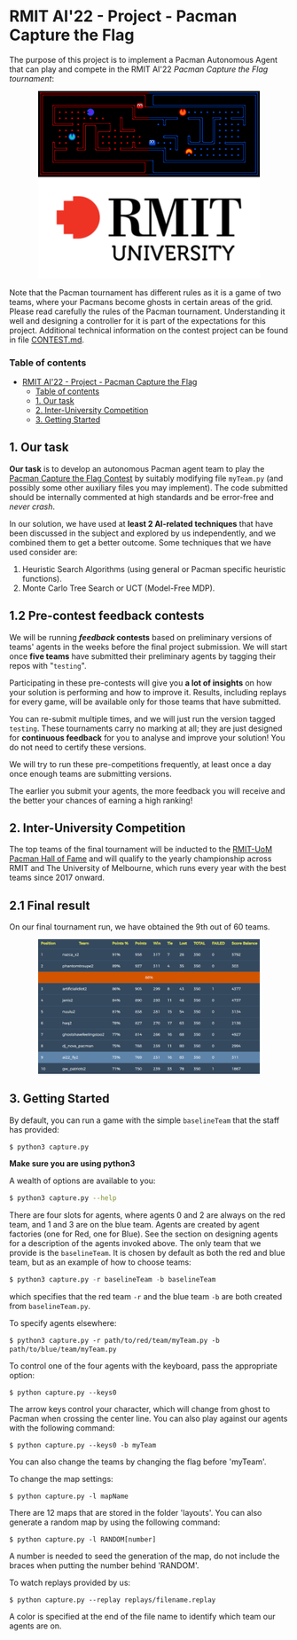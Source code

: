 # RMIT AI'22 - Project - Pacman Capture the Flag

The purpose of this project is to implement a Pacman Autonomous Agent that can play and compete in the RMIT AI'22 _Pacman Capture the Flag tournament_:

 <p align="center"> 
    <img src="img/logo-capture_the_flag.png" alt="logo project 2" width="400">
    <img src="img/rmitlogo.png" alt="logo project 2" width="400">
 </p>
 
Note that the Pacman tournament has different rules as it is a game of two teams, where your Pacmans become ghosts in certain areas of the grid. Please read carefully the rules of the Pacman tournament. Understanding it well and designing a controller for it is part of the expectations for this project. Additional technical information on the contest project can be found in file [CONTEST.md](CONTEST.md).

### Table of contents

- [RMIT AI'22 - Project - Pacman Capture the Flag](#rmit-ai22---project---pacman-capture-the-flag)
  - [Table of contents](#table-of-contents)
  - [1. Our task](#1-our-task)
  - [2. Inter-University Competition](#2-inter-university-competition)
  - [3. Getting Started](#3-gettting-started)

## 1. Our task

**Our task** is to develop an autonomous Pacman agent team to play the [Pacman Capture the Flag Contest](http://ai.berkeley.edu/contest.html) by suitably modifying file `myTeam.py` (and possibly some other auxiliary files you may implement). The code submitted should be internally commented at high standards and be error-free and _never crash_.

In our solution, we have used at **least 2 AI-related techniques** that have been discussed in the subject and explored by us independently, and we combined them to get a better outcome. Some techniques that we have used consider are:

1. Heuristic Search Algorithms (using general or Pacman specific heuristic functions).
2. Monte Carlo Tree Search or UCT (Model-Free MDP).

## 1.2 Pre-contest feedback contests

We will be running **_feedback_ contests** based on preliminary versions of teams' agents in the weeks before the final project submission. We will start once **five teams** have submitted their preliminary agents by tagging their repos with "`testing`".

Participating in these pre-contests will give you **a lot of insights** on how your solution is performing and how to improve it. Results, including replays for every game, will be available only for those teams that have submitted.

You can re-submit multiple times, and we will just run the version tagged `testing`. These tournaments carry no marking at all; they are just designed for **continuous feedback** for you to analyse and improve your solution! You do not need to certify these versions.

We will try to run these pre-competitions frequently, at least once a day once enough teams are submitting versions.

The earlier you submit your agents, the more feedback you will receive and the better your chances of earning a high ranking!

## 2. Inter-University Competition

The top teams of the final tournament will be inducted to the [RMIT-UoM Pacman Hall of Fame](https://sites.google.com/view/pacman-capture-hall-fame/) and will qualify to the yearly championship across RMIT and The University of Melbourne, which runs every year with the best teams since 2017 onward.

## 2.1 Final result

On our final tournament run, we have obtained the 9th out of 60 teams.

<p align="center"> 
    <img src="img/results.png" alt="logo project 3" width="400">
 </p>

## 3. Getting Started

By default, you can run a game with the simple `baselineTeam` that the staff has provided:

```bash
$ python3 capture.py
```

**Make sure you are using python3**

A wealth of options are available to you:

```bash
$ python3 capture.py --help
```

There are four slots for agents, where agents 0 and 2 are always on the red team, and 1 and 3 are on the blue team. Agents are created by agent factories (one for Red, one for Blue). See the section on designing
agents for a description of the agents invoked above. The only team that we provide is the `baselineTeam`. It is chosen by default as both the red and blue team, but as an example of how to choose teams:

```python
$ python3 capture.py -r baselineTeam -b baselineTeam
```

which specifies that the red team `-r` and the blue team `-b` are both created from `baselineTeam.py`.

To specify agents elsewhere:

```shell
$ python3 capture.py -r path/to/red/team/myTeam.py -b path/to/blue/team/myTeam.py
```

To control one of the four agents with the keyboard, pass the appropriate option:

```shell
$ python capture.py --keys0
```

The arrow keys control your character, which will change from ghost to Pacman when crossing the center line.
You can also play against our agents with the following command:

```shell
$ python capture.py --keys0 -b myTeam
```

You can also change the teams by changing the flag before 'myTeam'.

To change the map settings:

```shell
$ python capture.py -l mapName
```

There are 12 maps that are stored in the folder 'layouts'. You can also generate a random map by using the following command:

```shell
$ python capture.py -l RANDOM[number]
```

A number is needed to seed the generation of the map, do not include the braces when putting the number behind 'RANDOM'.

To watch replays provided by us:

```shell
$ python capture.py --replay replays/filename.replay
```

A color is specified at the end of the file name to identify which team our agents are on.

